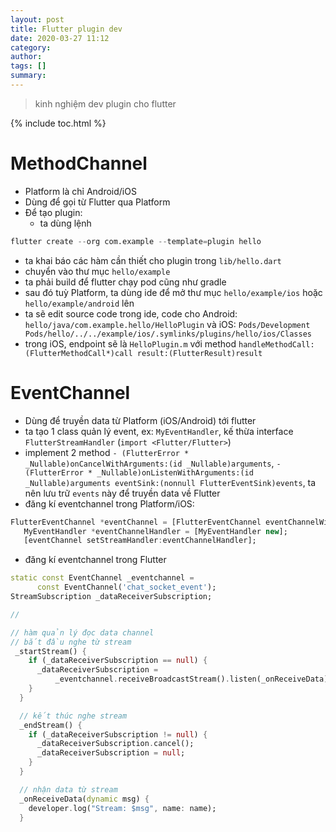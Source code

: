 ```yaml
---
layout: post
title: Flutter plugin dev
date: 2020-03-27 11:12
category: 
author: 
tags: []
summary: 
---
```

> kinh nghiệm dev plugin cho flutter 

{% include toc.html %}

# MethodChannel
- Platform là chỉ Android/iOS
- Dùng để gọi từ Flutter qua Platform
- Để tạo plugin: 
  + ta dùng lệnh 
```s
flutter create --org com.example --template=plugin hello
```
  + ta khai báo các hàm cần thiết cho plugin trong `lib/hello.dart`
  + chuyển vào thư mục `hello/example`
  + ta phải build để flutter chạy pod cũng như gradle 
  + sau đó tuỳ Platform, ta dùng ide để mở thư mục `hello/example/ios` hoặc `hello/example/android` lên
  + ta sẽ edit source code trong ide, code cho Android: `hello/java/com.example.hello/HelloPlugin` và iOS: `Pods/Development Pods/hello/../../example/ios/.symlinks/plugins/hello/ios/Classes`
  + trong iOS, endpoint sẽ là `HelloPlugin.m` với method `handleMethodCall:(FlutterMethodCall*)call result:(FlutterResult)result`

# EventChannel
- Dùng để truyền data từ Platform (iOS/Android) tới flutter
- ta tạo 1 class quản lý event, ex: `MyEventHandler`, kế thừa interface `FlutterStreamHandler` (`import <Flutter/Flutter>`) 
- implement 2 method `- (FlutterError * _Nullable)onCancelWithArguments:(id _Nullable)arguments`, `- (FlutterError * _Nullable)onListenWithArguments:(id _Nullable)arguments eventSink:(nonnull FlutterEventSink)events`, ta nên lưu trữ `events` này để truyền data về Flutter
- đăng kí eventchannel trong Platform/iOS:
 ```dart
 FlutterEventChannel *eventChannel = [FlutterEventChannel eventChannelWithName:@"channel_name" binaryMessenger:[registrar messenger]];
    MyEventHandler *eventChannelHandler = [MyEventHandler new];
    [eventChannel setStreamHandler:eventChannelHandler];
```
- đăng kí eventchannel trong Flutter
```dart
static const EventChannel _eventchannel =
      const EventChannel('chat_socket_event');
StreamSubscription _dataReceiverSubscription;

// 

// hàm quản lý đọc data channel 
// bắt đầu nghe từ stream
 _startStream() {
    if (_dataReceiverSubscription == null) {
      _dataReceiverSubscription =
          _eventchannel.receiveBroadcastStream().listen(_onReceiveData);
    }
  }

  // kết thúc nghe stream
  _endStream() {
    if (_dataReceiverSubscription != null) {
      _dataReceiverSubscription.cancel();
      _dataReceiverSubscription = null;
    }
  }

  // nhận data từ stream
  _onReceiveData(dynamic msg) {
    developer.log("Stream: $msg", name: name);
  }

```